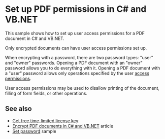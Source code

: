 # Set up PDF permissions in C# and VB.NET
This sample shows how to set up user access permissions for a PDF document in C# and VB.NET.

Only encrypted documents can have user access permissions set up.

When encrypting with a password, there are two password types: "user" and "owner" passwords. Opening a PDF document with an "owner" password allows you to do everything with it. Opening a PDF document with a "user" password allows only operations specified by the user [access permissions](https://bitmiracle.com/pdf-library/help/pdfpermissions.html). 

User access permissions may be used to disallow printing of the document, filling of form fields, or other operations. 

## See also
* [Get free time-limited license key](https://bitmiracle.com/pdf-library/download-pdf-library.aspx)
* [Encrypt PDF documents in C# and VB.NET](https://bitmiracle.com/pdf-library/encrypt-pdf.aspx) article
* [Set password](/Samples/Security/SetPassword) sample